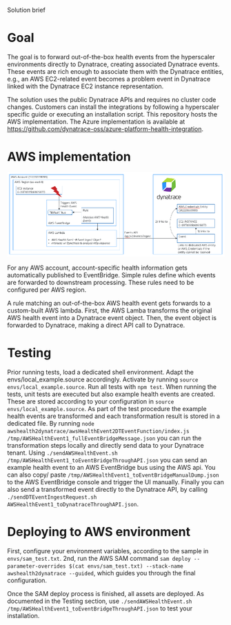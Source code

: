 Solution brief
 
# Goal
The goal is to forward out-of-the-box health events from the hyperscaler environments directly to Dynatrace, creating associated Dynatrace events. These events are rich enough to associate them with the Dynatrace entities, e.g., an AWS EC2-related event becomes a problem event in Dynatrace linked with the Dynatrace EC2 instance representation.
 
The solution uses the public Dynatrace APIs and requires no cluster code changes. Customers can install the integrations by following a hyperscaler specific guide or executing an installation script. This repository hosts the AWS implementation. The Azure implementation is available at https://github.com/dynatrace-oss/azure-platform-health-integration.
 
# AWS implementation
![AWS Health Event To Dynatrace Event Flow](./docs/AWSHealthEventToDynatraceEventFlow.png)

For any AWS account, account-specific health information gets automatically published to EventBridge. Simple rules define which events are forwarded to downstream processing. These rules need to be configured per AWS region.

A rule matching an out-of-the-box AWS health event gets forwards to a custom-built AWS lambda. First, the AWS Lamba transforms the original AWS health event into a Dynatrace event object. Then, the event object is forwarded to Dynatrace, making a direct API call to Dynatrace.

# Testing
Prior running tests, load a dedicated shell environment. Adapt the envs/local_example.source accordingly. Activate by running `source envs/local_example.source`. Run all tests with `npm test`. When running the tests, unit tests are executed but also example health events are created. These are stored according to your configuration in `source envs/local_example.source`. As part of the test procedure the example health events are transformed and each transformation result is stored in a dedicated file. By running `node awshealth2dynatrace/awsHealthEvent2DTEventFunction/index.js /tmp/AWSHealthEvent1_fullEventBridgeMessage.json` you can run the transformation steps locally and directly send data to your Dynatrace tenant. Using `./sendAWSHealthEvent.sh /tmp/AWSHealthEvent1_toEventBridgeThroughAPI.json` you can send an example health event to an AWS EventBridge bus using the AWS api. You can also copy/ paste `/tmp/AWSHealthEvent1_toEventBridgeManualDump.json` to the AWS EventBridge console and trigger the UI manually. Finally you can also send a transformed event directly to the Dynatrace API, by calling `./sendDTEventIngestRequest.sh AWSHealthEvent1_toDynatraceThroughAPI.json`.

# Deploying to AWS environment
First, configure your environment variables, according to the sample in `envs/sam_test.txt`. 2nd, run the AWS SAM command `sam deploy --parameter-overrides $(cat envs/sam_test.txt) --stack-name awshealth2dynatrace --guided`, which guides you through the final configuration.

Once the SAM deploy process is finished, all assets are deployed. As documented in the Testing section, use `./sendAWSHealthEvent.sh /tmp/AWSHealthEvent1_toEventBridgeThroughAPI.json` to test your installation.
